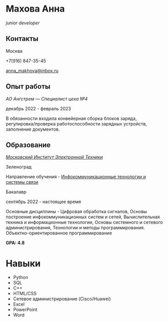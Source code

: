 
# **Махова Анна**

*junior developer*

## Контакты

Москва

+7(916) 847-35-45

anna_makhova@inbox.ru


## Опыт работы

*АО Ангстрем — Специалист цеха №4*

декабрь 2022 - февраль 2023

В обязанности входила конвейерная сборка блоков заряда, регулировка/проверка работоспособности зарядных устройств, заполнение документов.


## Образование
*[Московский Институт Электронной Техники](https://www.miet.ru/)*

Зеленоград

Направление обучения - [Инфокоммуникационные технологии и системы связи](https://www.miet.ru/structure/s/247)

Бакалавр

сентябрь 2022 - настоящее время

Основные дисциплины -  Цифровая обработка сигналов, Основы построение инфокоммуникационных систем и сетей, Вычислительная техника и информационные технологии, Основы системного и сетевого администрирования, Технологии и методы программирования. Объектно-ориентированное программирование

**GPA: 4.8**

# Навыки

* Python
* SQL
* C++
* HTML/CSS
* Сетевое администрирование (Cisco/Huawei)
* Excel
* PowerPoint
* Word
